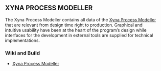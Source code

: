 ## XYNA PROCESS MODELLER

The Xyna Process Modeller contains all data of the [Xyna Process Modeller](https://github.com/GIP-SmartMercial/xyna-process-modeller/wiki) that are relevant from design time right to production. Graphical and intuitive usability have been at the heart of the program’s design while interfaces for the development in external tools are supplied for technical implementations.

### Wiki and Build
* [Xyna Process Modeller](https://github.com/GIP-SmartMercial/xyna-process-modeller/wiki)
